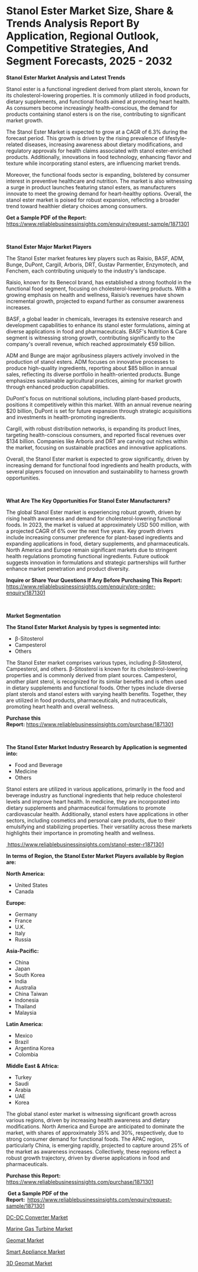 <p><h1>Stanol Ester Market Size, Share & Trends Analysis Report By Application, Regional Outlook, Competitive Strategies, And Segment Forecasts, 2025 - 2032</h1></p><p><strong>Stanol Ester Market Analysis and Latest Trends</strong></p>
<p><p>Stanol ester is a functional ingredient derived from plant sterols, known for its cholesterol-lowering properties. It is commonly utilized in food products, dietary supplements, and functional foods aimed at promoting heart health. As consumers become increasingly health-conscious, the demand for products containing stanol esters is on the rise, contributing to significant market growth.</p><p>The Stanol Ester Market is expected to grow at a CAGR of 6.3% during the forecast period. This growth is driven by the rising prevalence of lifestyle-related diseases, increasing awareness about dietary modifications, and regulatory approvals for health claims associated with stanol ester-enriched products. Additionally, innovations in food technology, enhancing flavor and texture while incorporating stanol esters, are influencing market trends. </p><p>Moreover, the functional foods sector is expanding, bolstered by consumer interest in preventive healthcare and nutrition. The market is also witnessing a surge in product launches featuring stanol esters, as manufacturers innovate to meet the growing demand for heart-healthy options. Overall, the stanol ester market is poised for robust expansion, reflecting a broader trend toward healthier dietary choices among consumers.</p></p>
<p><strong>Get a Sample PDF of the Report:&nbsp;</strong> <a href="https://www.reliablebusinessinsights.com/enquiry/request-sample/1871301?utm_campaign=1877&utm_medium=2&utm_source=Github&utm_content=ia&utm_term=31012025&utm_id=stanol-ester">https://www.reliablebusinessinsights.com/enquiry/request-sample/1871301</a></p>
<p>&nbsp;</p>
<p><strong>Stanol Ester Major Market Players</strong></p>
<p><p>The Stanol Ester market features key players such as Raisio, BASF, ADM, Bunge, DuPont, Cargill, Arboris, DRT, Gustav Parmentier, Enzymotech, and Fenchem, each contributing uniquely to the industry's landscape.</p><p>Raisio, known for its Benecol brand, has established a strong foothold in the functional food segment, focusing on cholesterol-lowering products. With a growing emphasis on health and wellness, Raisio’s revenues have shown incremental growth, projected to expand further as consumer awareness increases.</p><p>BASF, a global leader in chemicals, leverages its extensive research and development capabilities to enhance its stanol ester formulations, aiming at diverse applications in food and pharmaceuticals. BASF's Nutrition & Care segment is witnessing strong growth, contributing significantly to the company's overall revenue, which reached approximately €59 billion.</p><p>ADM and Bunge are major agribusiness players actively involved in the production of stanol esters. ADM focuses on innovative processes to produce high-quality ingredients, reporting about $85 billion in annual sales, reflecting its diverse portfolio in health-oriented products. Bunge emphasizes sustainable agricultural practices, aiming for market growth through enhanced production capabilities.</p><p>DuPont's focus on nutritional solutions, including plant-based products, positions it competitively within this market. With an annual revenue nearing $20 billion, DuPont is set for future expansion through strategic acquisitions and investments in health-promoting ingredients.</p><p>Cargill, with robust distribution networks, is expanding its product lines, targeting health-conscious consumers, and reported fiscal revenues over $134 billion. Companies like Arboris and DRT are carving out niches within the market, focusing on sustainable practices and innovative applications.</p><p>Overall, the Stanol Ester market is expected to grow significantly, driven by increasing demand for functional food ingredients and health products, with several players focused on innovation and sustainability to harness growth opportunities.</p></p>
<p>&nbsp;</p>
<p><strong>What Are The Key Opportunities For Stanol Ester Manufacturers?</strong></p>
<p><p>The global Stanol Ester market is experiencing robust growth, driven by rising health awareness and demand for cholesterol-lowering functional foods. In 2023, the market is valued at approximately USD 500 million, with a projected CAGR of 6% over the next five years. Key growth drivers include increasing consumer preference for plant-based ingredients and expanding applications in food, dietary supplements, and pharmaceuticals. North America and Europe remain significant markets due to stringent health regulations promoting functional ingredients. Future outlook suggests innovation in formulations and strategic partnerships will further enhance market penetration and product diversity.</p></p>
<p><strong>Inquire or Share Your Questions If Any Before Purchasing This Report:</strong> <a href="https://www.reliablebusinessinsights.com/enquiry/pre-order-enquiry/1871301?utm_campaign=1877&utm_medium=2&utm_source=Github&utm_content=ia&utm_term=31012025&utm_id=stanol-ester">https://www.reliablebusinessinsights.com/enquiry/pre-order-enquiry/1871301</a></p>
<p>&nbsp;</p>
<p><strong>Market Segmentation</strong></p>
<p><strong>The Stanol Ester Market Analysis by types is segmented into:</strong></p>
<p><ul><li>β-Sitosterol</li><li>Campesterol</li><li>Others</li></ul></p>
<p><p>The Stanol Ester market comprises various types, including β-Sitosterol, Campesterol, and others. β-Sitosterol is known for its cholesterol-lowering properties and is commonly derived from plant sources. Campesterol, another plant sterol, is recognized for its similar benefits and is often used in dietary supplements and functional foods. Other types include diverse plant sterols and stanol esters with varying health benefits. Together, they are utilized in food products, pharmaceuticals, and nutraceuticals, promoting heart health and overall wellness.</p></p>
<p><strong>Purchase this Report:&nbsp;</strong><a href="https://www.reliablebusinessinsights.com/purchase/1871301?utm_campaign=1877&utm_medium=2&utm_source=Github&utm_content=ia&utm_term=31012025&utm_id=stanol-ester">https://www.reliablebusinessinsights.com/purchase/1871301</a></p>
<p>&nbsp;</p>
<p><strong>The Stanol Ester Market Industry Research by Application is segmented into:</strong></p>
<p><ul><li>Food and Beverage</li><li>Medicine</li><li>Others</li></ul></p>
<p><p>Stanol esters are utilized in various applications, primarily in the food and beverage industry as functional ingredients that help reduce cholesterol levels and improve heart health. In medicine, they are incorporated into dietary supplements and pharmaceutical formulations to promote cardiovascular health. Additionally, stanol esters have applications in other sectors, including cosmetics and personal care products, due to their emulsifying and stabilizing properties. Their versatility across these markets highlights their importance in promoting health and wellness.</p></p>
<p><a href="https://www.reliablebusinessinsights.com/stanol-ester-r1871301?utm_campaign=1877&utm_medium=2&utm_source=Github&utm_content=ia&utm_term=31012025&utm_id=stanol-ester">&nbsp;https://www.reliablebusinessinsights.com/stanol-ester-r1871301</a></p>
<p><strong>In terms of Region, the Stanol Ester Market Players available by Region are:</strong></p>
<p>
    <p> <strong> North America: </strong>
        <ul>
            <li>United States</li>
            <li>Canada</li>
        </ul>
        </p> 
    <p> <strong> Europe: </strong>
        <ul>
            <li>Germany</li>
            <li>France</li>
            <li>U.K.</li>
            <li>Italy</li>
            <li>Russia</li>
        </ul>
        </p> 
    <p> <strong> Asia-Pacific: </strong>
        <ul>
            <li>China</li>
            <li>Japan</li>
            <li>South Korea</li>
            <li>India</li>
            <li>Australia</li>
            <li>China Taiwan</li>
            <li>Indonesia</li>
            <li>Thailand</li>
            <li>Malaysia</li>
        </ul>
        </p> 
    <p> <strong> Latin America: </strong>
        <ul>
            <li>Mexico</li>
            <li>Brazil</li>
            <li>Argentina Korea</li>
            <li>Colombia</li>
        </ul>
        </p> 
    <p> <strong> Middle East & Africa: </strong>
        <ul>
            <li>Turkey</li>
            <li>Saudi</li>
            <li>Arabia</li>
            <li>UAE</li>
            <li>Korea</li>
        </ul>
    </p>
    </p>
<p><p>The global stanol ester market is witnessing significant growth across various regions, driven by increasing health awareness and dietary modifications. North America and Europe are anticipated to dominate the market, with shares of approximately 35% and 30%, respectively, due to strong consumer demand for functional foods. The APAC region, particularly China, is emerging rapidly, projected to capture around 25% of the market as awareness increases. Collectively, these regions reflect a robust growth trajectory, driven by diverse applications in food and pharmaceuticals.</p></p>
<p><strong>Purchase this Report: </strong><a href="https://www.reliablebusinessinsights.com/purchase/1871301?utm_campaign=1877&utm_medium=2&utm_source=Github&utm_content=ia&utm_term=31012025&utm_id=stanol-ester">https://www.reliablebusinessinsights.com/purchase/1871301</a></p>
<p>&nbsp;<strong>Get a Sample PDF of the Report:&nbsp;&nbsp;</strong><a href="https://www.reliablebusinessinsights.com/enquiry/request-sample/1871301?utm_campaign=1877&utm_medium=2&utm_source=Github&utm_content=ia&utm_term=31012025&utm_id=stanol-ester">https://www.reliablebusinessinsights.com/enquiry/request-sample/1871301</a></p>
<p><strong></strong></p>
<p><p><a href="https://www.linkedin.com/pulse/dc-dc-converter-market-growth-forecast-20252032-145-cagr-w9dse?utm_campaign=1877&utm_medium=2&utm_source=Github&utm_content=ia&utm_term=31012025&utm_id=stanol-ester">DC-DC Converter Market</a></p><p><a href="https://www.linkedin.com/pulse/research-examination-onthe-marine-gas-turbine-marketsize-h9msf?utm_campaign=1877&utm_medium=2&utm_source=Github&utm_content=ia&utm_term=31012025&utm_id=stanol-ester">Marine Gas Turbine Market</a></p><p><a href="https://github.com/boitafbg/Market-Research-Report-List-1/blob/main/geomat-market.md?utm_campaign=1877&utm_medium=2&utm_source=Github&utm_content=ia&utm_term=31012025&utm_id=stanol-ester">Geomat Market</a></p><p><a href="https://www.linkedin.com/pulse/market-growth-revenue-projections-smart-appliance-industry-racgc?utm_campaign=1877&utm_medium=2&utm_source=Github&utm_content=ia&utm_term=31012025&utm_id=stanol-ester">Smart Appliance Market</a></p><p><a href="https://github.com/laajzervo/Market-Research-Report-List-1/blob/main/3d-geomat-market.md?utm_campaign=1877&utm_medium=2&utm_source=Github&utm_content=ia&utm_term=31012025&utm_id=stanol-ester">3D Geomat Market</a></p></p>